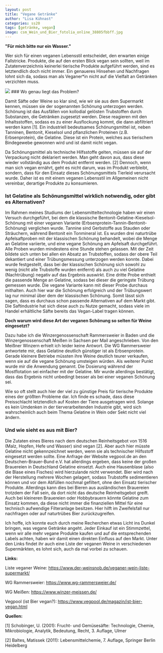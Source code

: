 ```yaml
---
layout: post
title: "Vegane Getränke"
author: "Lisa Kühnast"
categories: ss20
tags: [getränke, vegan]
image: csm_Wein_und_Bier_fotolia_online_38805fbbff.jpg
---
```


**"Für mich bitte nur ein Wasser."**

Wer sich für einen veganen Lebensstil entscheidet, den erwarten einige Fallstricke. Produkte, die auf den ersten Blick vegan sein sollten, weil im Zutatenverzeichnis keinerlei tierische Produkte aufgeführt werden, sind es letztendlich doch nicht immer. Ein genaueres Hinsehen und Nachfragen lohnt sich da, sodass man als Veganer*in nicht auf die Vielfalt an Getränken verzichten muss.

<img src="https://www.forum-ernaehrung.at/typo3temp/_processed_/csm_Wein_und_Bier_fotolia_online_38805fbbff.jpg" /> 
### Wo genau liegt das Problem?

Damit Säfte oder Weine so klar sind, wie wir sie aus dem Supermarkt kennen, müssen sie der sogenannten Schönung unterzogen werden. Schönung ist das Ausfällen von kollodial gelösten Trubstoffen durch Substanzen, die Getränken zugesetzt werden. Diese reagieren mit den Inhaltsstoffen, sodass es zu einer Ausflockung kommt, die dann abfiltriert werden kann [1]. Ein industriell bedeutsames Schönungsmittel ist, neben Tanninen, Bentonit, Kieselsol und pflanzlichen Proteinen (z.B. Erbsenprotein), die Gelatine. Diese ist ein Protein, welches aus tierischem Bindegewebe gewonnen wird und ist damit nicht vegan. 

Da Schönungsmittel als technische Hilfsstoffe gelten, müssen sie auf der Verpackung nicht deklariert werden. Man geht davon aus, dass diese wieder vollständig aus dem Produkt entfernt werden. [2] Dennoch, wenn man sich vegan ernährt, geht es nicht darum, was im Produkt verbleibt, sondern, dass für den Einsatz dieses Schönungsmittels Tierleid verursacht wurde. Daher ist es mit einem veganen Lebensstil im Allgemeinen nicht vereinbar, derartige Produkte zu konsumieren.

### Ist Gelatine als Schönungsmittel wirklich notwendig, oder gibt es Alternativen?

Im Rahmen meines Studiums der Lebensmitteltechnologie haben wir einen Versuch durchgeführt, bei dem die klassische Bentonit-Gelatine-Kieselsol-Schönung mit einer veganen Variante (Erbsenprotein-Tannin-Bentonit-Schönung) verglichen wurde. Tannine sind Gerbstoffe aus Stauden oder Sträuchern, während Bentonit ein Tonmineral ist. Es wurden drei naturtrübe Apfelsaftproben mit der klassischen Schönung behandelt, wobei die Menge an Gelatine variierte, und eine vegane Schönung am Apfelsaft durchgeführt. Alle Proben wurden mindestens eine Stunde stehen gelassen. Mit der Zeit bildete sich unten bei allen ein Absatz an Trubstoffen, sodass der obere Teil dekantiert und einer Trübungsmessung unterzogen werden konnte. Dabei wurde festgestellt, dass bei der klassischen Schönung sich sowohl zu wenig (nicht alle Trubstoffe wurden entfernt) als auch zu viel Gelatine (Nachtrübung) negativ auf das Ergebnis auswirkt. Eine dritte Probe enthielt die passende Menge an Gelatine, sodass bei dieser die geringste Trübung gemessen wurde. Die vegane Variante kann mit dieser Probe durchaus mithalten. Auch hier war die Schönung erfolgreich und der Trübungswert lag nur minimal über dem der klassischen Schönung. Somit lässt sich sagen, dass es durchaus schon passende Alternativen auf dem Markt gibt. Die Saftindustrie hat sich diese auch zu Nutze gemacht, sodass viele im Handel erhältliche Säfte bereits das Vegan-Label tragen können. 

**Doch warum wird diese Art der veganen Schönung so selten für Weine eingesetzt?**

Dazu habe ich die Winzergenossenschaft Rammersweier in Baden und die Winzergenossenschaft Meißen in Sachsen per Mail angeschrieben. Von den Meißner Winzern erhielt ich leider keine Antwort. Die WG Rammersweier antwortete mir, dass Gelatine deutlich günstiger ist als Erbsenprotein. Gerade kleinere Betriebe müssten ihre Weine deutlich teurer verkaufen, wenn sie auf die vegane Schönung umsteigen würden. Als weiterer Punkt wurde mir die Anwendung genannt. Die Dosierung während der Mostflotation sei einfacher mit der Gelatine. Mir wurde allerdings bestätigt, dass das Ergebnis nicht unbedingt besser als bei einer veganen Schönung sei. 

Wie so oft stellt auch hier der viel zu günstige Preis für tierische Produkte eines der größten Probleme dar. Ich finde es schade, dass diese Preisschlacht letztendlich auf Kosten der Tiere ausgetragen wird. Solange es kein Umdenken in der tierverarbeitenden Industrie gibt, wird sich wahrscheinlich auch beim Thema Gelatine in Wein oder Sekt nicht viel ändern. 

### Und wie sieht es aus mit Bier?

Die Zutaten eines Bieres nach dem deutschen Reinheitsgebot von 1516 (Malz, Hopfen, Hefe und Wasser) sind vegan [2]. Aber auch hier müsste Gelatine nicht gekennzeichnet werden, wenn sie als technischer Hilfsstoff eingesetzt werden sollte. Eine Anfrage der Website vegpool.de an den Deutschen-Brauer-Bund e.V. hat allerdings ergeben, dass keine der großen Brauereien in Deutschland Gelatine einsetzt. Auch eine Hausenblase (also die Blase eines Fisches) wird hierzulande nicht verwendet. Bier wird nach der Herstellung mehrere Wochen gelagert, sodass Trubstoffe sedimentieren können und vor dem Abfüllen nochmal gefiltert, ohne den Einsatz tierischer Produkte. Allerdings kann dies bei Bieren aus ausländischen Brauereien trotzdem der Fall sein, da dort nicht das deutsche Reinheitsgebot greift. Auch bei kleineren Brauereien oder Hobbybrauern könnte Gelatine zum Einsatz kommen, da diese nicht immer die finanziellen Mittel für eine technisch aufwendige Filteranlage besitzen. Hier hilft im Zweifelsfall nur nachfragen oder auf naturtrübes Bier zurückzugreifen. 

Ich hoffe, ich konnte euch durch meine Recherchen etwas Licht ins Dunkel bringen, was vegane Getränke angeht.
Jeder Einkauf ist ein Stimmzettel, wenn wir alle mehr vegane Produkte kaufen und auf die entsprechenden Labels achten, haben wir damit einen direkten Einfluss auf den Markt. Unter den Links findet ihr auch eine Liste der veganen Weine in verschiedenen Supermärkten, es lohnt sich, auch da mal vorbei zu schauen. 

**Links:**

Liste veganer Weine: https://www.der-weinsnob.de/veganer-wein-liste-supermarkt/

WG Rammersweier: https://www.wg-rammersweier.de/

WG Meißen: https://www.winzer-meissen.de/

Vegpool (ist Bier vegan?): https://www.vegpool.de/magazin/ist-bier-vegan.html 

**Quellen:**

[1] Schobinger, U. (2001): Frucht- und Gemüsesäfte: Technologie, Chemie, Mikrobiologie, Analytik, Bedeutung, Recht, 3. Auflage, Ulmer

[2] Baltes, Matissek (2011): Lebensmittelchemie, 7. Auflage, Springer Berlin Heidelberg
